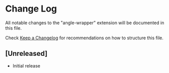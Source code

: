# Change Log

All notable changes to the "angle-wrapper" extension will be documented in this file.

Check [Keep a Changelog](http://keepachangelog.com/) for recommendations on how to structure this file.

## [Unreleased]

- Initial release